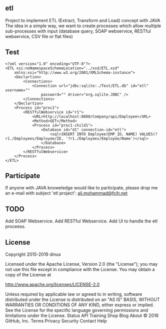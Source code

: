 ## etl

Project to implement ETL (Extract, Transform and Load) concept with JAVA The idea in a simple way, we want to create processes which allow multiple sub-processes with input (database query, SOAP webservice, RESTful webservice, CSV file or flat files)

## Test

```
<?xml version="1.0" encoding="UTF-8"?>
<ETL xsi:noNamespaceSchemaLocation="../xsd/ETL.xsd"
	xmlns:xsi="http://www.w3.org/2001/XMLSchema-instance">
	<Declartion>
		<Connections>
			<Connection url="jdbc:sqlite:./Test/ETL.db" id="etl" username=""
				password="" driver="org.sqlite.JDBC" />
		</Connections>
	</Declartion>
	<Process id="proc1">
		<RESTfulWebservice id="r1">
			<URL>http://localhost:8080/Company/api/Employee</URL>
			<Method>GET</Method>
			<Process id="proc1-child1">
				<Database id="d1" connection-id="etl">
					<sql>INSERT INTO Employee(EMP_ID, NAME) VALUES(?r1./Employees/Employee/ID, '?r1./Employees/Employee/Name')</sql>
				</Database>
			</Process>
		</RESTfulWebservice>
	</Process>
</ETL>

```

## Participate

If anyone with JAVA knoweledge would like to participate, please drop me an e-mail with subject 'etl project': ali.mohammad@fcih.net

## TODO

Add SOAP Webservice.
Add RESTful Webservice.
Add UI to handle the etl proceess.

## License

Copyright 2015-2019 dinus

Licensed under the Apache License, Version 2.0 (the "License");
you may not use this file except in compliance with the License.
You may obtain a copy of the License at

   http://www.apache.org/licenses/LICENSE-2.0

Unless required by applicable law or agreed to in writing, software
distributed under the License is distributed on an "AS IS" BASIS,
WITHOUT WARRANTIES OR CONDITIONS OF ANY KIND, either express or implied.
See the License for the specific language governing permissions and
limitations under the License.
Status API Training Shop Blog About
© 2016 GitHub, Inc. Terms Privacy Security Contact Help
